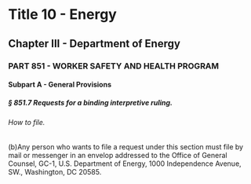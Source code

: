 
# Title 10 - Energy
## Chapter III - Department of Energy
### PART 851 - WORKER SAFETY AND HEALTH PROGRAM
#### Subpart A - General Provisions
##### § 851.7 Requests for a binding interpretive ruling.
###### How to file.

(b)Any person who wants to file a request under this section must file by mail or messenger in an envelop addressed to the Office of General Counsel, GC-1, U.S. Department of Energy, 1000 Independence Avenue, SW., Washington, DC 20585.
